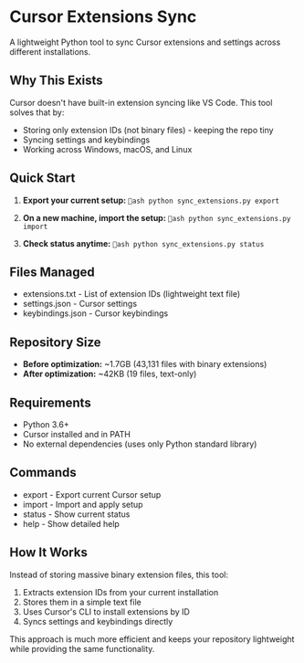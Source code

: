﻿# Cursor Extensions Sync

A lightweight Python tool to sync Cursor extensions and settings across different installations.

## Why This Exists

Cursor doesn't have built-in extension syncing like VS Code. This tool solves that by:
- Storing only extension IDs (not binary files) - keeping the repo tiny
- Syncing settings and keybindings
- Working across Windows, macOS, and Linux

## Quick Start

1. **Export your current setup:**
   `ash
   python sync_extensions.py export
   `

2. **On a new machine, import the setup:**
   `ash
   python sync_extensions.py import
   `

3. **Check status anytime:**
   `ash
   python sync_extensions.py status
   `

## Files Managed

- extensions.txt - List of extension IDs (lightweight text file)
- settings.json - Cursor settings
- keybindings.json - Cursor keybindings

## Repository Size

- **Before optimization:** ~1.7GB (43,131 files with binary extensions)
- **After optimization:** ~42KB (19 files, text-only)

## Requirements

- Python 3.6+
- Cursor installed and in PATH
- No external dependencies (uses only Python standard library)

## Commands

- export - Export current Cursor setup
- import - Import and apply setup
- status - Show current status
- help - Show detailed help

## How It Works

Instead of storing massive binary extension files, this tool:
1. Extracts extension IDs from your current installation
2. Stores them in a simple text file
3. Uses Cursor's CLI to install extensions by ID
4. Syncs settings and keybindings directly

This approach is much more efficient and keeps your repository lightweight while providing the same functionality.

